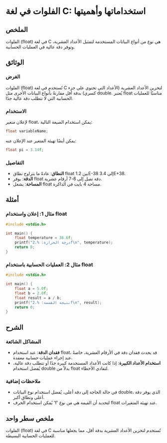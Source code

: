 <!--
Meta Description: # الفلوات في لغة C: استخداماتها وأهميتها ## الملخص الفلوات (float) في لغة C هي نوع من أنواع البيانات المستخدمة لتمثيل الأعداد العشرية، وتوفر دقة عالية...
Meta Keywords: float, دقة, الأعداد, استخدام, الفلوات
-->

# الفلوات في لغة C: استخداماتها وأهميتها

## الملخص
الفلوات (float) في لغة C هي نوع من أنواع البيانات المستخدمة لتمثيل الأعداد العشرية، وتوفر دقة عالية في العمليات الحسابية.

## الوثائق
### الغرض
الفلوات (float) تُستخدم في لغة C لتخزين الأعداد العشرية (الأعداد التي تحتوي على جزء كسري) بدقة أقل مقارنةً بأنواع البيانات الأخرى مثل double. يُعتبر float مناسبًا للعمليات الحسابية التي لا تتطلب دقة عالية جدًا.

### الاستخدام
لإعلان متغير float، يمكن استخدام الصيغة التالية:
```c
float variableName;
```
يمكن أيضًا تهيئة المتغير عند الإعلان عنه:
```c
float pi = 3.14f;
```
### التفاصيل
- **النطاق**: عادةً ما يتراوح نطاق float بين 1.2E-38 إلى 3.4E+38.
- **الدقة**: يوفر float دقة تصل إلى 6-7 أرقام عشرية.
- **المساحة**: يشغل float مساحة 4 بايت في الذاكرة.

## أمثلة
### مثال 1: إعلان واستخدام float
```c
#include <stdio.h>

int main() {
    float temperature = 36.6f;
    printf("درجة الحرارة: %.2f\n", temperature);
    return 0;
}
```

### مثال 2: العمليات الحسابية باستخدام float
```c
#include <stdio.h>

int main() {
    float a = 5.0f;
    float b = 2.0f;
    float result = a / b;
    printf("نتيجة القسمة: %.2f\n", result);
    return 0;
}
```

## الشرح
### المشاكل الشائعة
- **فقدان الدقة**: عند استخدام float، قد يحدث فقدان دقة في الأرقام العشرية، خاصةً عند إجراء عمليات حسابية معقدة.
- **استخدام الأعداد الكبيرة**: إذا كانت الأعداد المستخدمة كبيرة جدًا أو تتطلب دقة عالية، يُفضل استخدام double بدلاً من float لتفادي الأخطاء.

### ملاحظات إضافية
- في حالة الحاجة إلى دقة أعلى، يُفضل استخدام نوع البيانات double، الذي يوفر دقة أعلى ونطاق أكبر.
- يُمكن استخدام الحرف 'f' لتحديد أن القيمة هي من نوع float عند تهيئة المتغيرات.

## ملخص سطر واحد
الفلوات (float) في لغة C تُستخدم لتخزين الأعداد العشرية بدقة أقل، مما يجعلها مناسبة للعمليات الحسابية البسيطة.